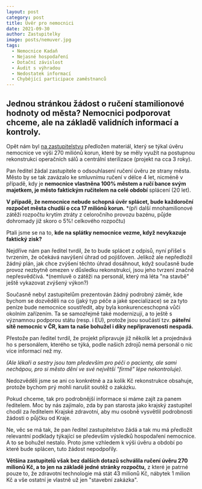 ```yaml
---
layout: post
category: post
title: Úvěr pro nemocnici
date: 2021-09-30
author: Zastupitelky
image: posts/nemuver.jpg
tags:
  - Nemocnice Kadaň
  - Nejasné hospodaření
  - Dotační závislost
  - Áudit s výhradou
  - Nedostatek informací
  - Chybějící participace zaměstnanců
---
```


## Jednou stránkou žádost o ručení stamilionové hodnoty od města? Nemocnici podporovat chceme, ale na základě validních informací a kontroly.

Opět nám byl [na zastupitelstvu](https://kadan.pirati.cz/aktuality/14zmz.html) předložen materiál, který se týkal úvěru nemocnice ve výši 270 miliónů korun, které by se měly využít na postupnou rekonstrukci operačních sálů a centrální sterilizace (projekt na cca 3 roky). 

Pan ředitel žádal zastupitele o odsouhlasení ručení úvěru ze strany města. Město by se tak zavázalo ke smluvnímu ručení v délce 4 let, nicméně v případě, kdy je **nemocnice vlastněna 100% městem a ručí bance svým majetkem, je město faktickým ručitelem na celé období** splácení (20 let). 

**V případě, že nemocnice nebude schopná úvěr splácet, bude každoroční rozpočet města chudší o cca 17 miliónů korun.**
*(při další mnohamilionové zátěži rozpočtu krytím ztráty z celoročního provozu bazénu, půjde dohromady již skoro o 5%! celkového rozpočtu)

Ptali jsme se na to, **kde na splátky nemocnice vezme, když nevykazuje faktický zisk?**

Nejdříve nám pan ředitel tvrdil, že to bude splácet z odpisů, nyní přišel s tvrzením, že očekává navýšení úhrad od pojišťoven. Jelikož ale nepředložil žádný plán, jak chce zvýšení těchto úhrad dosáhnout, když současně bude provoz nezbytně omezen v důsledku rekonstrukcí, jsou jeho tvrzení značně nepřesvědčivá.
*(nemluvě o zátěži na personál, který má léta "na stavbě" ještě vykazovat zvýšený výkon?)

Současně nebyl zastupitelům prezentován žádný podrobný záměr, kde bychom se dozvěděli na co (jaký typ péče a jaké specializace) se za tyto peníze bude nemocnice soustředit, aby byla konkurenceschopná vůči okolním zařízením. 
Ta se samozřejmě také modernizují, a to ještě s významnou podporou státu (resp. i EU), protože jsou součástí tzv. **páteřní sítě nemocnic v ČR, kam ta naše bohužel i díky nepřipravenosti nespadá.**

Přestože pan ředitel tvrdil, že projekt připravuje již několik let a projednává ho s personálem, kterého se týká, podle našich zdrojů nemá personál o nic více informací než my. 

*(Ale lékaři a sestry jsou tam především pro péči o pacienty, ale sami nechápou, pro si město dění ve své největší "firmě" lépe nekontroluje).*

Nedozvěděli jsme se ani co konkrétně a za kolik Kč rekonstrukce obsahuje, protože bychom prý mohli narušit soutěž o zakázku. 

Pokud chceme, tak pro podrobnější informace si máme zajít za panem ředitelem.
Moc by nás zajímalo, zda by pan starosta jako krajský zastupitel chodil za ředitelem Krajské zdravotní, aby mu osobně vysvětlil podrobnosti žádosti o půjčku od Kraje. 

Ne, věc se má tak, že pan ředitel zastupitelstvo žádá a tak mu má předložit relevantní podklady týkající se především výsledků hospodaření nemocnice. 
A to se bohužel nestalo. Proto jsme vzhledem k výši úvěru a období po které bude splácen, tuto žádost nepodpořily. 

**Většina zastupitelů však bez dalších dotazů schválila ručení úvěru 270 milionů Kč, a to jen na základě jedné stránky rozpočtu,** z které je patrné pouze to, že zdravotní technologie má stát 43 milionů Kč, nábytek 1 milion Kč a vše ostatní je vlastně už jen "stavební zakázka".





